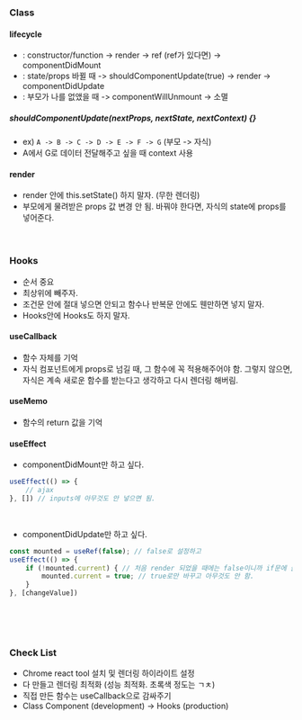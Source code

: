 ### Class
#### lifecycle
- : constructor/function -> render -> ref (ref가 있다면) -> componentDidMount
- : state/props 바뀔 때 -> shouldComponentUpdate(true) -> render -> componentDidUpdate
- : 부모가 나를 없앴을 때 -> componentWillUnmount -> 소멸

##### shouldComponentUpdate(nextProps, nextState, nextContext) {}
- ex) `A -> B -> C -> D -> E -> F -> G` (부모 -> 자식)
- A에서 G로 데이터 전달해주고 싶을 때 context 사용

#### render
- render 안에 this.setState() 하지 말자. (무한 렌더링)
- 부모에게 물려받은 props 값 변경 안 됨. 바꿔야 한다면, 자식의 state에 props를 넣어준다.
<br><br><br>

### Hooks
- 순서 중요
- 최상위에 빼주자.
- 조건문 안에 절대 넣으면 안되고 함수나 반복문 안에도 웬만하면 넣지 말자.
- Hooks안에 Hooks도 하지 말자.

#### useCallback
- 함수 자체를 기억
- 자식 컴포넌트에게 props로 넘길 때, 그 함수에 꼭 적용해주어야 함. 그렇지 않으면, 자식은 계속 새로운 함수를 받는다고 생각하고 다시 렌더링 해버림.

#### useMemo
- 함수의 return 값을 기억

#### useEffect
- componentDidMount만 하고 싶다.
```javascript
useEffect(() => {
    // ajax
}, []) // inputs에 아무것도 안 넣으면 됨.
```
<br>

- componentDidUpdate만 하고 싶다.
```javascript
const mounted = useRef(false); // false로 설정하고
useEffect(() => {
    if (!mounted.current) { // 처음 render 되었을 때에는 false이니까 if문에 들어옴.
        mounted.current = true; // true로만 바꾸고 아무것도 안 함.
    }
}, [changeValue])
```
<br><br><br>

### Check List
- Chrome react tool 설치 및 렌더링 하이라이트 설정
- 다 만들고 렌더링 최적화 (성능 최적화. 초록색 정도는 ㄱㅊ)
- 직접 만든 함수는 useCallback으로 감싸주기
- Class Component (development) -> Hooks (production)